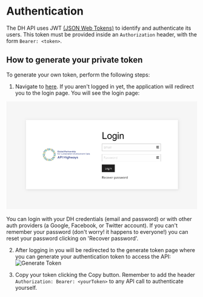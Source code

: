 # Authentication

The DH API uses JWT [(JSON Web Tokens)](https://tools.ietf.org/html/rfc7519) to identify and authenticate its users. This token must be provided inside an `Authorization` header, with the form `Bearer: <token>`.

## How to generate your private token

To generate your own token, perform the following steps:


1. Navigate to [here](http://api.apihighways.org/auth/login?callbackUrl=https://www.apihighways.org/token&token=true). If you aren't logged in yet, the application will redirect you to the login page. You will see the login page:

![Control Tower login page](images/authentication/login.png)

You can login with your DH credentials (email and password) or with other auth providers (a Google, Facebook, or Twitter account). If you can't remember your password (don't worry! it happens to everyone!) you can reset your password clicking on 'Recover password'.

2. After logging in you will be redirected to the generate token page where you can generate your authentication token to access the API:
![Generate Token](images/authentication/generatetoken.PNG)

3. Copy your token clicking the Copy button. Remember to add the header `Authorization: Bearer: <yourToken>` to any API call to authenticate yourself.